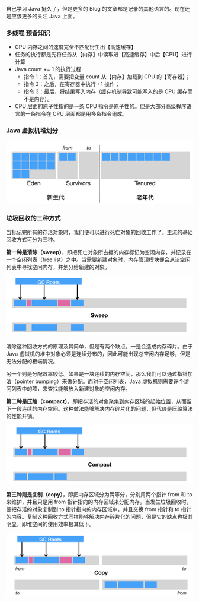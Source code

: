 自己学习 Java 挺久了，但是更多的 Blog 的文章都是记录的其他语言的。现在还是应该更多的关注 Java 上面。



### 多线程 预备知识

- CPU 内存之间的速度完全不匹配衍生出【高速缓存】
- 任务的执行都是先将任务从【内存】中读取进【高速缓存】中后【CPU】进行计算
- Java count += 1 的执行过程
	- 指令 1：首先，需要把变量 count 从【内存】加载到 CPU 的【寄存器】；
	- 指令 2：之后，在寄存器中执行 +1 操作；
	- 指令 3：最后，将结果写入内存（缓存机制导致可能写入的是 CPU 缓存而不是内存）。
- CPU 层面的原子性指的是一条 CPU 指令是原子性的。但是大部分高级程序语言的一条指令在 CPU 层面都是用多条指令组成。



### Java 虚拟机堆划分

<img src="../.vuepress/public/2cc29b8de676d3747416416a3523e4e5.png" alt="img" style="zoom:80%;" />



### 垃圾回收的三种方式

当标记完所有的存活对象时，我们便可以进行死亡对象的回收工作了。主流的基础回收方式可分为三种。



**第一种是清除（sweep）**，即把死亡对象所占据的内存标记为空闲内存，并记录在一个空闲列表（free list）之中。当需要新建对象时，内存管理模块便会从该空闲列表中寻找空闲内存，并划分给新建的对象。

<img src="../.vuepress/public/f225126be24826658ca5a899fcff5003.png" alt="img" style="zoom:80%;" />

清除这种回收方式的原理及其简单，但是有两个缺点。一是会造成内存碎片。由于 Java 虚拟机的堆中对象必须是连续分布的，因此可能出现总空闲内存足够，但是无法分配的极端情况。

另一个则是分配效率较低。如果是一块连续的内存空间，那么我们可以通过指针加法（pointer bumping）来做分配。而对于空闲列表，Java 虚拟机则需要逐个访问列表中的项，来查找能够放入新建对象的空闲内存。



**第二种是压缩（compact）**，即把存活的对象聚集到内存区域的起始位置，从而留下一段连续的内存空间。这种做法能够解决内存碎片化的问题，但代价是压缩算法的性能开销。

<img src="../.vuepress/public/415ee8e4aef12ff076b42e41660dad39.png" alt="img" style="zoom:80%;" />



**第三种则是复制（copy）**，即把内存区域分为两等分，分别用两个指针 from 和 to 来维护，并且只是用 from 指针指向的内存区域来分配内存。当发生垃圾回收时，便把存活的对象复制到 to 指针指向的内存区域中，并且交换 from 指针和 to 指针的内容。复制这种回收方式同样能够解决内存碎片化的问题，但是它的缺点也极其明显，即堆空间的使用效率极其低下。

<img src="../.vuepress/public/4749cad235deb1542d4ca3b232ebf261.png" alt="img" style="zoom:80%;" />